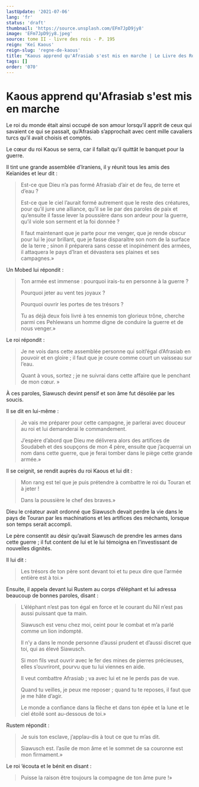 ```yaml
---
lastUpdate: '2021-07-06'
lang: 'fr'
status: 'draft'
thumbnail: 'https://source.unsplash.com/EFm7JpD9jy8'
image: 'EFm7JpD9jy8.jpeg'
source: tome II - livre des rois - P. 195
reign: 'Keï Kaous'
reign-slug: 'regne-de-kaous'
title: "Kaous apprend qu'Afrasiab s'est mis en marche | Le Livre des Rois | Shâhnâmeh"
tags: []
order: '070'
---
```


<!-- LTeX: language=fr -->

# Kaous apprend qu'Afrasiab s'est mis en marche

Le roi du monde était ainsi occupé de son amour lorsqu’il apprit de ceux qui savaient ce qui se passait, qu’Afrasiab s’approchait avec cent mille cavaliers turcs qu’il avait choisis et comptés.

Le cœur du roi Kaous se serra, car il fallait qu’il quittât le banquet pour la guerre.

Il tint une grande assemblée d’Iraniens, il y réunit tous les amis des Keïanides et leur dit :

> Est-ce que Dieu n’a pas formé Afrasiab d’air et de feu, de terre et d’eau ?
>
> Est-ce que le ciel l’aurait formé autrement que le reste des créatures, pour qu’il jure une alliance, qu’il se lie par des paroles de paix et qu’ensuite il fasse lever la poussière dans son ardeur pour la guerre, qu’il viole son serment et la foi donnée ?
>
> Il faut maintenant que je parte pour me venger, que je rende obscur pour lui le jour brillant, que je fasse disparaître son nom de la surface de la terre ; sinon il préparera sans cesse et inopinément des armées, il attaquera le pays d’Iran et dévastera ses plaines et ses campagnes.»

Un Mobed lui répondit :

> Ton armée est immense : pourquoi irais-tu en personne à la guerre ?
>
> Pourquoi jeter au vent tes joyaux ?
>
> Pourquoi ouvrir les portes de tes trésors ?
>
> Tu as déjà deux fois livré à tes ennemis ton glorieux trône, cherche parmi ces Pehlewans un homme digne de conduire la guerre et de nous venger.»

Le roi répondit :

> Je ne vois dans cette assemblée personne qui soitl’égal d’Afrasiab en pouvoir et en gloire ; il faut que je coure comme court un vaisseau sur l’eau.
>
> Quant à vous, sortez ; je ne suivrai dans cette affaire que le penchant de mon cœur. »

À ces paroles, Siawusch devint pensif et son âme fut désolée par les soucis.

Il se dit en lui-même :

> Je vais me préparer pour cette campagne, je parlerai avec douceur au roi et lui demanderai le commandement.
>
> J’espère d’abord que Dieu me délivrera alors des artifices de Soudabeh et des soupçons de mon 4 père, ensuite que j’acquerrai un nom dans cette guerre, que je ferai tomber dans le piège cette grande armée.»

Il se ceignit, se rendit auprès du roi Kaous et lui dit :

> Mon rang est tel que je puis prétendre à combattre le roi du Touran et à jeter !
>
> Dans la poussière le chef des braves.»

Dieu le créateur avait ordonné que Siawusch devait perdre la vie dans le pays de Touran par les machinations et les artifices des méchants, lorsque son temps serait accompli.

Le père consentit au désir qu’avait Siawusch de prendre les armes dans cette guerre ; il fut content de lui et le lui témoigna en l’investissant de nouvelles dignités.

Il lui dit :

> Les trésors de ton père sont devant toi et tu peux dire que l’armée entière est à toi.»

Ensuite, il appela devant lui Rustem au corps d’éléphant et lui adressa beaucoup de bonnes paroles, disant :

> L’éléphant n’est pas ton égal en force et le courant du Nil n’est pas aussi puissant que ta main.
>
> Siawusch est venu chez moi, ceint pour le combat et m’a parlé comme un lion indompté.
>
> Il n’y a dans le monde personne d’aussi prudent et d’aussi discret que toi, qui as élevé Siawusch.
>
> Si mon fils veut ouvrir avec le fer des mines de pierres précieuses, elles s’ouvriront, pourvu que tu lui viennes en aide.
>
> Il veut combattre Afrasiab ; va avec lui et ne le perds pas de vue.
>
> Quand tu veilles, je peux me reposer ; quand tu te reposes, il faut que je me hâte d’agir.
>
> Le monde a confiance dans la flèche et dans ton épée et la lune et le ciel étoilé sont au-dessous de toi.»

Rustem répondit :

> Je suis ton esclave, j’applau-dis à tout ce que tu m’as dit.
>
> Siawusch est. l’asile de mon âme et le sommet de sa couronne est mon firmament.»

Le roi ’écouta et le bénit en disant :

> Puisse la raison être toujours la compagne de ton âme pure !»

